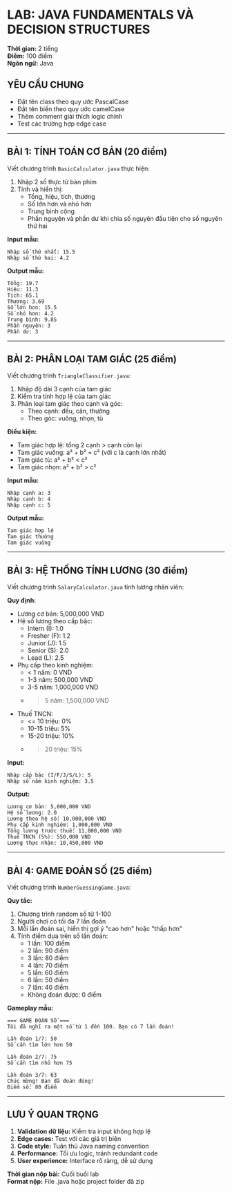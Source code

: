 # LAB: JAVA FUNDAMENTALS VÀ DECISION STRUCTURES

**Thời gian:** 2 tiếng  
**Điểm:** 100 điểm  
**Ngôn ngữ:** Java

## YÊU CẦU CHUNG
- Đặt tên class theo quy ước PascalCase
- Đặt tên biến theo quy ước camelCase
- Thêm comment giải thích logic chính
- Test các trường hợp edge case

---

## BÀI 1: TÍNH TOÁN CƠ BẢN (20 điểm)

Viết chương trình `BasicCalculator.java` thực hiện:

1. Nhập 2 số thực từ bàn phím
2. Tính và hiển thị:
   - Tổng, hiệu, tích, thương
   - Số lớn hơn và nhỏ hơn
   - Trung bình cộng
   - Phần nguyên và phần dư khi chia số nguyên đầu tiên cho số nguyên thứ hai

**Input mẫu:**
```
Nhập số thứ nhất: 15.5
Nhập số thứ hai: 4.2
```

**Output mẫu:**
```
Tổng: 19.7
Hiệu: 11.3
Tích: 65.1
Thương: 3.69
Số lớn hơn: 15.5
Số nhỏ hơn: 4.2
Trung bình: 9.85
Phần nguyên: 3
Phần dư: 3
```

---

## BÀI 2: PHÂN LOẠI TAM GIÁC (25 điểm)

Viết chương trình `TriangleClassifier.java`:

1. Nhập độ dài 3 cạnh của tam giác
2. Kiểm tra tính hợp lệ của tam giác
3. Phân loại tam giác theo cạnh và góc:
   - Theo cạnh: đều, cân, thường
   - Theo góc: vuông, nhọn, tù

**Điều kiện:**
- Tam giác hợp lệ: tổng 2 cạnh > cạnh còn lại
- Tam giác vuông: a² + b² = c² (với c là cạnh lớn nhất)
- Tam giác tù: a² + b² < c²
- Tam giác nhọn: a² + b² > c²

**Input mẫu:**
```
Nhập cạnh a: 3
Nhập cạnh b: 4
Nhập cạnh c: 5
```

**Output mẫu:**
```
Tam giác hợp lệ
Tam giác thường
Tam giác vuông
```

---

## BÀI 3: HỆ THỐNG TÍNH LƯƠNG (30 điểm)

Viết chương trình `SalaryCalculator.java` tính lương nhân viên:

**Quy định:**
- Lương cơ bản: 5,000,000 VND
- Hệ số lương theo cấp bậc:
  - Intern (I): 1.0
  - Fresher (F): 1.2
  - Junior (J): 1.5
  - Senior (S): 2.0
  - Lead (L): 2.5
- Phụ cấp theo kinh nghiệm:
  - < 1 năm: 0 VND
  - 1-3 năm: 500,000 VND
  - 3-5 năm: 1,000,000 VND
  - > 5 năm: 1,500,000 VND
- Thuế TNCN:
  - <= 10 triệu: 0%
  - 10-15 triệu: 5%
  - 15-20 triệu: 10%
  - > 20 triệu: 15%

**Input:**
```
Nhập cấp bậc (I/F/J/S/L): S
Nhập số năm kinh nghiệm: 3.5
```

**Output:**
```
Lương cơ bản: 5,000,000 VND
Hệ số lương: 2.0
Lương theo hệ số: 10,000,000 VND
Phụ cấp kinh nghiệm: 1,000,000 VND
Tổng lương trước thuế: 11,000,000 VND
Thuế TNCN (5%): 550,000 VND
Lương thực nhận: 10,450,000 VND
```

---

## BÀI 4: GAME ĐOÁN SỐ (25 điểm)

Viết chương trình `NumberGuessingGame.java`:

**Quy tắc:**
1. Chương trình random số từ 1-100
2. Người chơi có tối đa 7 lần đoán
3. Mỗi lần đoán sai, hiển thị gợi ý "cao hơn" hoặc "thấp hơn"
4. Tính điểm dựa trên số lần đoán:
   - 1 lần: 100 điểm
   - 2 lần: 90 điểm
   - 3 lần: 80 điểm
   - 4 lần: 70 điểm
   - 5 lần: 60 điểm
   - 6 lần: 50 điểm
   - 7 lần: 40 điểm
   - Không đoán được: 0 điểm

**Gameplay mẫu:**
```
=== GAME ĐOÁN SỐ ===
Tôi đã nghĩ ra một số từ 1 đến 100. Bạn có 7 lần đoán!

Lần đoán 1/7: 50
Số cần tìm lớn hơn 50

Lần đoán 2/7: 75
Số cần tìm nhỏ hơn 75

Lần đoán 3/7: 63
Chúc mừng! Bạn đã đoán đúng!
Điểm số: 80 điểm
```

---

## LƯU Ý QUAN TRỌNG

1. **Validation dữ liệu:** Kiểm tra input không hợp lệ
2. **Edge cases:** Test với các giá trị biên
3. **Code style:** Tuân thủ Java naming convention
4. **Performance:** Tối ưu logic, tránh redundant code
5. **User experience:** Interface rõ ràng, dễ sử dụng

**Thời gian nộp bài:** Cuối buổi lab  
**Format nộp:** File .java hoặc project folder đã zip
